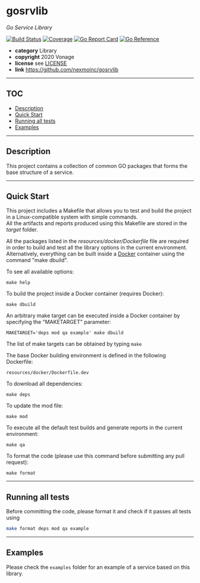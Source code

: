 # gosrvlib

*Go Service Library*

[![Build Status](https://travis-ci.org/nexmoinc/gosrvlib.svg?branch=main)](https://travis-ci.org/nexmoinc/gosrvlib?branch=main)
[![Coverage](https://coveralls.io/repos/nexmoinc/gosrvlib/badge.svg?branch=main&service=github)](https://coveralls.io/github/nexmoinc/gosrvlib?branch=main)
[![Go Report Card](https://goreportcard.com/badge/github.com/nexmoinc/gosrvlib)](https://goreportcard.com/report/github.com/nexmoinc/gosrvlib)
[![Go Reference](https://pkg.go.dev/badge/github.com/nexmoinc/gosrvlib.svg)](https://pkg.go.dev/github.com/nexmoinc/gosrvlib)


* **category**    Library
* **copyright**   2020 Vonage
* **license**     see [LICENSE](LICENSE)
* **link**        https://github.com/nexmoinc/gosrvlib

-----------------------------------------------------------------

## TOC

* [Description](#description)
* [Quick Start](#quickstart)
* [Running all tests](#runtest)
* [Examples](#examples)

-----------------------------------------------------------------

<a name="description"></a>
## Description

This project contains a collection of common GO packages that forms the base structure of a service.

-----------------------------------------------------------------

<a name="quickstart"></a>
## Quick Start

This project includes a Makefile that allows you to test and build the project in a Linux-compatible system with simple commands.  
All the artifacts and reports produced using this Makefile are stored in the *target* folder.  

All the packages listed in the *resources/docker/Dockerfile* file are required in order to build and test all the library options in the current environment.
Alternatively, everything can be built inside a [Docker](https://www.docker.com) container using the command "make dbuild".

To see all available options:
```
make help
```

To build the project inside a Docker container (requires Docker):
```
make dbuild
```

An arbitrary make target can be executed inside a Docker container by specifying the "MAKETARGET" parameter:
```
MAKETARGET='deps mod qa example' make dbuild
```
The list of make targets can be obtained by typing ```make```


The base Docker building environment is defined in the following Dockerfile:
```
resources/docker/Dockerfile.dev
```

To download all dependencies:
```
make deps
```

To update the mod file:
```
make mod
```

To execute all the default test builds and generate reports in the current environment:
```
make qa
```

To format the code (please use this command before submitting any pull request):
```
make format
```

-----------------------------------------------------------------

<a name="runtest"></a>
## Running all tests

Before committing the code, please format it and check if it passes all tests using
```bash
make format deps mod qa example
```

-----------------------------------------------------------------

<a name="examples"></a>
## Examples

Please check the `examples` folder for an example of a service based on this library.
